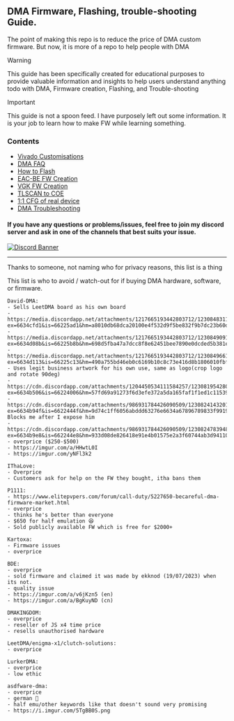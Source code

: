 ## DMA Firmware, Flashing, trouble-shooting Guide.

The point of making this repo is to reduce the price of DMA custom firmware. But now, it is more of a repo to help people with DMA



> [!WARNING]
> 
> This guide has been specifically created for educational purposes to provide valuable information and insights to help users understand anything todo with DMA, Firmware creation, Flashing, and Trouble-shooting
> 


> [!IMPORTANT]
> 
> This guide is not a spoon feed. I have purposely left out some information. It is your job to learn how to make FW while learning something.
> 


### Contents
- [Vivado Customisations](https://github.com/Rakeshmonkee/DMA/tree/main/Vivado%20Customisations)
- [DMA FAQ](https://github.com/Rakeshmonkee/DMA/blob/main/DMA%20FAQ.md)
- [How to Flash](https://github.com/Rakeshmonkee/DMA/tree/main/How%20to%20Flash)
- [EAC-BE FW Creation](https://github.com/Rakeshmonkee/DMA/tree/main/EAC-BE%20FW%20Creation)
- [VGK FW Creation](https://github.com/Rakeshmonkee/DMA/tree/main/VGK%20FW%20Creation)
- [TLSCAN to COE](https://github.com/Rakeshmonkee/DMA/tree/main/.tlscan%20to%20.coe)
- [1:1 CFG of real device](https://github.com/Rakeshmonkee/DMA/tree/main/1%3A1%20CFG%20of%20real%20device)
- [DMA Troubleshooting](https://github.com/Rakeshmonkee/DMA/tree/main/DMA%20Troubleshooting)

#### If you have any questions or problems/issues, feel free to join my discord server and ask in one of the channels that best suits your issue.

[![Discord Banner](https://discord.com/api/guilds/1201428101964513300/widget.png?style=banner2)](https://discord.gg/4kSWZsexvq)

------------------------

Thanks to someone, not naming who for privacy reasons, this list is a thing

This list is who to avoid / watch-out for if buying DMA hardware, software, or firmware.

```
David-DMA:
- Sells LeetDMA board as his own board
- https://media.discordapp.net/attachments/1217665193442803712/1230848311284727869/IMG_4959.png.jpg?ex=6634cfd1&is=66225ad1&hm=a8010db68dca20100e4f532d9f5be832f9b7dc23b60d06cbe6119b0184c2921d&=&format=webp&width=823&height=617
- https://media.discordapp.net/attachments/1217665193442803712/1230849091223687178/image.png?ex=6634d08b&is=66225b8b&hm=698d5fba47a7dcc8f8e62451bee7890e0dcded5b381eec409f4bf0784208cb89&=&format=webp&quality=lossless&width=588&height=617
- https://media.discordapp.net/attachments/1217665193442803712/1230849661758341132/image.png?ex=6634d113&is=66225c13&hm=490a755bd46eb0c6169b10c8c73e416d8b1806010fbf069cdf622bec0da8e792&=&format=webp&quality=lossless&width=338&height=350
- Uses legit business artwork for his own use, same as logo(crop logo and rotate 90deg)
- https://cdn.discordapp.com/attachments/1204450534111584257/1230819542809444412/image.png?ex=6634b506&is=66224006&hm=57fd69a91273f6d3efe372a5da165faf1f1ed1c11539f9cf3d31af0541e925a9&
- https://cdn.discordapp.com/attachments/986931784426090509/1230824143201505371/image.png?ex=6634b94f&is=6622444f&hm=9d74c1ff6056abddd63276e6634a67896789833f9919723d3cd2b917f97ec84f&
Blocks me after I expose him
- https://cdn.discordapp.com/attachments/986931784426090509/1230824783948677140/image.png?ex=6634b9e8&is=662244e8&hm=933d08de826418e91e4b01575e2a3f60744ab3d94110286db7d2a8b1c6bb5680&
- overprice ($250-$500)
- https://imgur.com/a/HHwtL0I
- https://imgur.com/yNFl3k2

IThaLove:
- Overprice
- Customers ask for help on the FW they bought, itha bans them

P1111:
- https://www.elitepvpers.com/forum/call-duty/5227650-becareful-dma-firmware-market.html
- overprice 
- thinks he's better than everyone
- $650 for half emulation 😆
- Sold publicly available FW which is free for $2000+

Kartoxa:
- Firmware issues
- overprice

BDE:
- overprice
- sold firmware and claimed it was made by ekknod (19/07/2023) when its not.
- quality issue
- https://imgur.com/a/v6jKzn5 (en)
- https://imgur.com/a/BgKuyND (cn)

DMAKINGDOM:
- overprice
- reseller of JS x4 time price 
- resells unauthorised hardware

LeetDMA/enigma-x1/clutch-solutions:
- overprice

LurkerDMA:
- overprice
- low ethic 

asdfware-dma:
- overprice 
- german 🐶 
- half emu/other keywords like that doesn't sound very promising
- https://i.imgur.com/5TgBB0S.png
```
